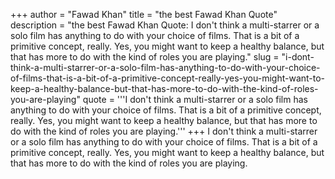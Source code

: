 +++
author = "Fawad Khan"
title = "the best Fawad Khan Quote"
description = "the best Fawad Khan Quote: I don't think a multi-starrer or a solo film has anything to do with your choice of films. That is a bit of a primitive concept, really. Yes, you might want to keep a healthy balance, but that has more to do with the kind of roles you are playing."
slug = "i-dont-think-a-multi-starrer-or-a-solo-film-has-anything-to-do-with-your-choice-of-films-that-is-a-bit-of-a-primitive-concept-really-yes-you-might-want-to-keep-a-healthy-balance-but-that-has-more-to-do-with-the-kind-of-roles-you-are-playing"
quote = '''I don't think a multi-starrer or a solo film has anything to do with your choice of films. That is a bit of a primitive concept, really. Yes, you might want to keep a healthy balance, but that has more to do with the kind of roles you are playing.'''
+++
I don't think a multi-starrer or a solo film has anything to do with your choice of films. That is a bit of a primitive concept, really. Yes, you might want to keep a healthy balance, but that has more to do with the kind of roles you are playing.
